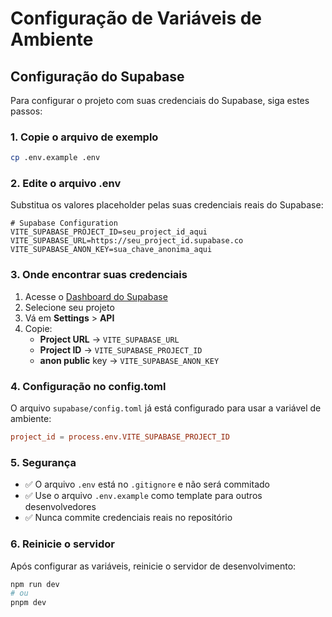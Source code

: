 # Configuração de Variáveis de Ambiente

## Configuração do Supabase

Para configurar o projeto com suas credenciais do Supabase, siga estes passos:

### 1. Copie o arquivo de exemplo
```bash
cp .env.example .env
```

### 2. Edite o arquivo .env
Substitua os valores placeholder pelas suas credenciais reais do Supabase:

```env
# Supabase Configuration
VITE_SUPABASE_PROJECT_ID=seu_project_id_aqui
VITE_SUPABASE_URL=https://seu_project_id.supabase.co
VITE_SUPABASE_ANON_KEY=sua_chave_anonima_aqui
```

### 3. Onde encontrar suas credenciais

1. Acesse o [Dashboard do Supabase](https://supabase.com/dashboard)
2. Selecione seu projeto
3. Vá em **Settings** > **API**
4. Copie:
   - **Project URL** → `VITE_SUPABASE_URL`
   - **Project ID** → `VITE_SUPABASE_PROJECT_ID`
   - **anon public** key → `VITE_SUPABASE_ANON_KEY`

### 4. Configuração no config.toml

O arquivo `supabase/config.toml` já está configurado para usar a variável de ambiente:

```toml
project_id = process.env.VITE_SUPABASE_PROJECT_ID
```

### 5. Segurança

- ✅ O arquivo `.env` está no `.gitignore` e não será commitado
- ✅ Use o arquivo `.env.example` como template para outros desenvolvedores
- ✅ Nunca commite credenciais reais no repositório

### 6. Reinicie o servidor

Após configurar as variáveis, reinicie o servidor de desenvolvimento:

```bash
npm run dev
# ou
pnpm dev
```
